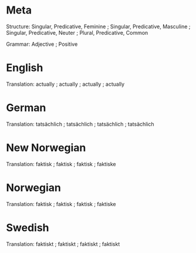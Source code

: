 Meta
====

Structure: Singular, Predicative, Feminine ; Singular, Predicative, Masculine ; Singular, Predicative, Neuter ; Plural, Predicative, Common

Grammar:   Adjective ; Positive



English
=======

Translation: actually ; actually ; actually ; actually



German
======

Translation: tatsächlich ; tatsächlich ; tatsächlich ; tatsächlich



New Norwegian
=============

Translation: faktisk ; faktisk ; faktisk ; faktiske



Norwegian
=========

Translation: faktisk ; faktisk ; faktisk ; faktiske



Swedish
=======

Translation: faktiskt ; faktiskt ; faktiskt ; faktiskt
